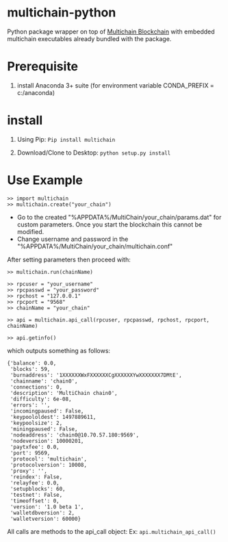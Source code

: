 # multichain-python
Python package wrapper on top of [Multichain Blockchain](http://www.multichain.com/) with embedded multichain executables already bundled with the package.

# Prerequisite
1. install Anaconda 3+ suite (for environment variable CONDA_PREFIX = c:/anaconda)

# install
1. Using Pip: 
`Pip install multichain`
 
2. Download/Clone to Desktop:
`python setup.py install`

# Use Example
```
>> import multichain
>> multichain.create("your_chain")
```
- Go to the created "%APPDATA%/MultiChain/your_chain/params.dat" for custom parameters. Once you start the blockchain this cannot be modified.
- Change username and password in the  "%APPDATA%/MultiChain/your_chain/multichain.conf"

After setting parameters then proceed with:

```
>> multichain.run(chainName)

>> rpcuser = "your_username"
>> rpcpasswd = "your_password"
>> rpchost = "127.0.0.1"
>> rpcport = "9568"
>> chainName = "your_chain"

>> api = multichain.api_call(rpcuser, rpcpasswd, rpchost, rpcport, chainName)

>> api.getinfo()
```

which outputs something as follows: 
```
{'balance': 0.0,
 'blocks': 59,
 'burnaddress': '1XXXXXXWxFXXXXXXCgXXXXXXYwXXXXXXX7DMtE',
 'chainname': 'chain0',
 'connections': 0,
 'description': 'MultiChain chain0',
 'difficulty': 6e-08,
 'errors': '',
 'incomingpaused': False,
 'keypoololdest': 1497889611,
 'keypoolsize': 2,
 'miningpaused': False,
 'nodeaddress': 'chain0@10.70.57.180:9569',
 'nodeversion': 10000201,
 'paytxfee': 0.0,
 'port': 9569,
 'protocol': 'multichain',
 'protocolversion': 10008,
 'proxy': '',
 'reindex': False,
 'relayfee': 0.0,
 'setupblocks': 60,
 'testnet': False,
 'timeoffset': 0,
 'version': '1.0 beta 1',
 'walletdbversion': 2,
 'walletversion': 60000}
```
All calls are methods to the api_call object: Ex: `api.multichain_api_call()`
